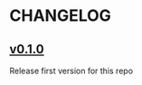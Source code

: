 # CHANGELOG

## [v0.1.0](https://github.com/KryptonReborn/kotlin-cbor/releases/tag/v0.1.0)
Release first version for this repo